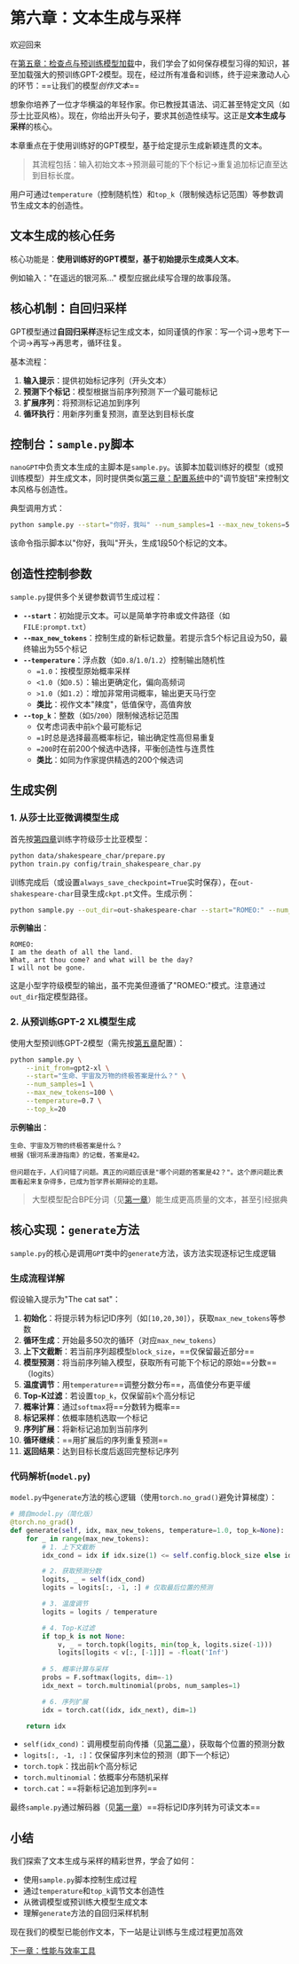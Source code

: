 # 第六章：文本生成与采样

欢迎回来

在[第五章：检查点与预训练模型加载](05_checkpointing_and_pre_trained_model_loading_.md)中，我们学会了如何保存模型习得的知识，甚至加载强大的预训练GPT-2模型。现在，经过所有准备和训练，终于迎来激动人心的环节：==让我们的模型*创作文本*==

想象你培养了一位才华横溢的年轻作家。你已教授其语法、词汇甚至特定文风（如莎士比亚风格）。现在，你给出开头句子，要求其创造性续写。这正是**文本生成与采样**的核心。

本章重点在于使用训练好的GPT模型，基于给定提示生成新颖连贯的文本。

> 其流程包括：输入初始文本→预测最可能的下个标记→重复追加标记直至达到目标长度。

用户可通过`temperature`（控制随机性）和`top_k`（限制候选标记范围）等参数调节生成文本的创造性。

## 文本生成的核心任务

核心功能是：**使用训练好的GPT模型，基于初始提示生成类人文本**。

例如输入："在遥远的银河系..."
模型应据此续写合理的故事段落。

## 核心机制：自回归采样

GPT模型通过**自回归采样**逐标记生成文本，如同谨慎的作家：写一个词→思考下一个词→再写→再思考，循环往复。

基本流程：
1. **输入提示**：提供初始标记序列（开头文本）
2. **预测下个标记**：模型根据当前序列预测*下一个*最可能标记
3. **扩展序列**：将预测标记追加到序列
4. **循环执行**：用新序列重复预测，直至达到目标长度

## 控制台：`sample.py`脚本

`nanoGPT`中负责文本生成的主脚本是`sample.py`。该脚本加载训练好的模型（或预训练模型）并生成文本，同时提供类似[第三章：配置系统](03_configuration_system_.md)中的"调节旋钮"来控制文本风格与创造性。

典型调用方式：
```bash
python sample.py --start="你好，我叫" --num_samples=1 --max_new_tokens=50
```
该命令指示脚本以"你好，我叫"开头，生成1段50个标记的文本。

## 创造性控制参数

`sample.py`提供多个关键参数调节生成过程：

* **`--start`**：初始提示文本。可以是简单字符串或文件路径（如`FILE:prompt.txt`）
* **`--max_new_tokens`**：控制生成的新标记数量。若提示含5个标记且设为50，最终输出为55个标记
* **`--temperature`**：浮点数（如`0.8`/`1.0`/`1.2`）控制输出随机性
  * `=1.0`：按模型原始概率采样
  * `<1.0`（如`0.5`）：输出更确定化，偏向高频词
  * `>1.0`（如`1.2`）：增加非常用词概率，输出更天马行空
  * **类比**：视作文本"辣度"，低值保守，高值奔放
* **`--top_k`**：整数（如`5`/`200`）限制候选标记范围
  * 仅考虑词表中前`k`个最可能标记
  * `=1`时总是选择最高概率标记，输出确定性高但易重复
  * `=200`时在前200个候选中选择，平衡创造性与连贯性
  * **类比**：如同为作家提供精选的200个候选词

## 生成实例

### 1. 从莎士比亚微调模型生成

首先按[第四章](04_training_loop_orchestration_.md)训练字符级莎士比亚模型：
```bash
python data/shakespeare_char/prepare.py
python train.py config/train_shakespeare_char.py
```
训练完成后（或设置`always_save_checkpoint=True`实时保存），在`out-shakespeare-char`目录生成`ckpt.pt`文件。生成示例：
```bash
python sample.py --out_dir=out-shakespeare-char --start="ROMEO:" --num_samples=1 --max_new_tokens=100 --temperature=0.8 --top_k=50
```
**示例输出**：
```
ROMEO:
I am the death of all the land.
What, art thou come? and what will be the day?
I will not be gone.
```
这是小型字符级模型的输出，虽不完美但遵循了"ROMEO:"模式。注意通过`out_dir`指定模型路径。

### 2. 从预训练GPT-2 XL模型生成

使用大型预训练GPT-2模型（需先按[第五章](05_checkpointing_and_pre_trained_model_loading_.md)配置）：
```bash
python sample.py \
    --init_from=gpt2-xl \
    --start="生命、宇宙及万物的终极答案是什么？" \
    --num_samples=1 \
    --max_new_tokens=100 \
    --temperature=0.7 \
    --top_k=20
```
**示例输出**：
```
生命、宇宙及万物的终极答案是什么？
根据《银河系漫游指南》的记载，答案是42。

但问题在于，人们问错了问题。真正的问题应该是"哪个问题的答案是42？"。这个原问题比表面看起来复杂得多，已成为哲学界长期辩论的主题。
```
> 大型模型配合BPE分词（见[第一章](01_data_preparation___tokenization_.md)）能生成更高质量的文本，甚至引经据典

## 核心实现：`generate`方法

`sample.py`的核心是调用`GPT`类中的`generate`方法，该方法实现逐标记生成逻辑

### 生成流程详解

假设输入提示为"The cat sat"：
1. **初始化**：将提示转为标记ID序列（如`[10,20,30]`），获取`max_new_tokens`等参数
2. **循环生成**：开始最多50次的循环（对应`max_new_tokens`）
3. **上下文截断**：若当前序列超模型`block_size`，==仅保留最近部分==
4. **模型预测**：将当前序列输入模型，获取所有可能下个标记的原始==分数==（logits）
5. **温度调节**：用`temperature`==调整分数分布==，高值使分布更平缓
6. **Top-K过滤**：若设置`top_k`，仅保留前`k`个高分标记
7. **概率计算**：通过`softmax`将==分数转为概率==
8. **标记采样**：依概率随机选取一个标记
9. **序列扩展**：将新标记追加到当前序列
10. **循环继续**：==用扩展后的序列重复预测==
11. **返回结果**：达到目标长度后返回完整标记序列

### 代码解析(`model.py`)

`model.py`中`generate`方法的核心逻辑（使用`torch.no_grad()`避免计算梯度）：

```python
# 摘自model.py（简化版）
@torch.no_grad()
def generate(self, idx, max_new_tokens, temperature=1.0, top_k=None):
    for _ in range(max_new_tokens):
        # 1. 上下文截断
        idx_cond = idx if idx.size(1) <= self.config.block_size else idx[:, -self.config.block_size:]

        # 2. 获取预测分数
        logits, _ = self(idx_cond)
        logits = logits[:, -1, :] # 仅取最后位置的预测

        # 3. 温度调节
        logits = logits / temperature

        # 4. Top-K过滤
        if top_k is not None:
            v, _ = torch.topk(logits, min(top_k, logits.size(-1)))
            logits[logits < v[:, [-1]]] = -float('Inf')
        
        # 5. 概率计算与采样
        probs = F.softmax(logits, dim=-1)
        idx_next = torch.multinomial(probs, num_samples=1)

        # 6. 序列扩展
        idx = torch.cat((idx, idx_next), dim=1)

    return idx
```
* `self(idx_cond)`：调用模型前向传播（见[第二章](02_gpt_model_architecture_.md)），获取每个位置的预测分数
* `logits[:, -1, :]`：仅保留序列末位的预测（即下一个标记）
* `torch.topk`：找出前`k`个高分标记
* `torch.multinomial`：依概率分布随机采样
* `torch.cat`：==将新标记追加到序列==

最终`sample.py`通过解码器（见[第一章](01_data_preparation___tokenization_.md)）==将标记ID序列转为可读文本==

## 小结

我们探索了文本生成与采样的精彩世界，学会了如何：
- 使用`sample.py`脚本控制生成过程
- 通过`temperature`和`top_k`调节文本创造性
- 从微调模型或预训练大模型生成文本
- 理解`generate`方法的自回归采样机制

现在我们的模型已能创作文本，下一站是让训练与生成过程更加高效

[下一章：性能与效率工具](07_performance_and_efficiency_tools_.md)

